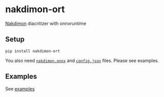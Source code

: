 # nakdimon-ort

[Nakdimon](https://github.com/elazarg/nakdimon) diacritizer with onnxruntime

## Setup

```console
pip install nakdimon-ort
```

You also need [`nakdimon.onnx`](https://github.com/thewh1teagle/nakdimon-ort/releases/download/v0.1.0/nakdimon.onnx) and [`config.json`](https://github.com/thewh1teagle/nakdimon-ort/raw/main/assets/config.json) files. Please see examples. 

## Examples

See [examples](examples)
